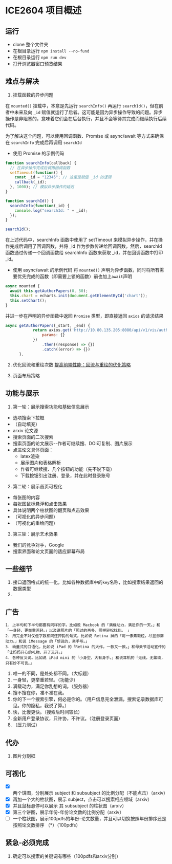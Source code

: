 # ICE2604 项目概述

## 运行

* clone 整个文件夹
* 在根目录运行 `npm install --no-fund`
* 在根目录运行 `npm run dev`
* 打开浏览器窗口预览结果

## 难点与解决

1. 挂载函数的异步问题

在 `mounted()` 挂载中，本意是先运行 `searchInfo()` 再运行 `searchId()`，但在前者中未来及向 `_id` 赋值就运行了后者。这可能是因为异步操作导致的问题。异步操作是非阻塞的，意味着它们会在后台执行，并且不会等待其完成而继续执行后续代码。

为了解决这个问题，可以使用回调函数、Promise 或 async/await 等方式来确保在 `searchInfo` 完成后再调用 `searchId`
* 使用 Promise 的示例代码
```js
function searchInfo(callback) {
  // 在异步操作完成后调用回调函数
  setTimeout(function() {
    const _id = "12345"; // 这里是赋值 _id 的逻辑
    callback(_id);
  }, 1000); // 模拟异步操作的延迟
}

function searchId() {
  searchInfo(function(_id) {
    console.log("searchId: " + _id);
  });
}

searchId();
```
在上述代码中，searchInfo 函数中使用了 setTimeout 来模拟异步操作，并在操作完成后调用了回调函数，并将 _id 作为参数传递给回调函数。然后，searchId 函数通过传递一个回调函数给 searchInfo 函数来获取 _id，并在回调函数中打印 _id。

* 使用 async/await 的示例代码
将 `mounted()` 声明为异步函数，同时将所有需要优先完成的函数（即需要上锁的函数）前也加上`await`声明
```js
async mounted {
  await this.getAuthorPapers(0, 50);
  this.chart = echarts.init(document.getElementById('chart'));
  this.setChart();
}
```
并进一步在声明的异步函数中返回 `Promise` 类型，即直接返回 `axios` 的请求结果
```js
async getAuthorPapers(_start, _end) {
            return axios.get('http://10.80.135.205:8080/api/v1/vis/author/papers', {
                params: {}
            })
                .then((response) => {})
                .catch((error) => {})
      },
```

2. 优化回流和重绘次数
[提高前端性能：回流与重绘的优化策略](https://juejin.cn/post/7281581471897387071)

3. 页面布局策略

## 功能与展示

1. 第一轮：展示搜索功能和基础信息展示
  * 选项搜索下拉框
  * （自动填充）
  * arxiv 论文源
  * 搜索页面的二次搜索
  * 搜索页面的论文展示--作者可继续搜、DOI可复制、图片展示
  * 点进论文具体页面：
    * latex渲染
    * 展示图片和表格解析
    * 作者可继续搜、几个按钮的功能（先不说下载）
    * 下载按钮引出注册、登录，并在此时登录账号
2. 第二轮：展示首页可视化
  * 每张图的内容
  * 每张图鼠标悬浮和点击效果
  * 具体说明两个柱状图的翻页和点击效果
  * （可视化的异步问题）
  * （可视化的重绘问题）
3. 第三轮：展示艺术效果
  * 我们的竞争对手，Google
  * 搜索界面和论文页面的适应屏幕布局

## 一些细节

1. 接口返回格式的统一化，比如各种数据库中的`key`名称，比如搜索结果返回的数据类型
2. 

## 广告

```
1. 上半句和下半句都要有同样的字。比如说 Macbook 的「满载动力，满足你的一天。」和「一身轻，更举重若轻。」以及说照片的「照过的再多，照样轻松找到。 」
2. 用完全不对仗但字数相同还押韵的句式，比如说 Retina 屏的「每一像素颗粒，尽显澎湃动力。」和说 iMessage 的「想说的，亲手写。」
3. 幼童式的口语化，比如说 iPad 的「Retina 的大作，一款又一款。」和母亲节活动宣传的「让妈妈开心的礼物，开了又开。」
4. 各种反义词。比如说 iPad mini 的「小身型，大有身手。」和说耳机的「无线，无繁琐，只有妙不可言。」
```
1. 唯一的不同，是处处都不同。（大标题）
2. 一身轻，更举重若轻。（功能少）
3. 满载动力，满足你乱想的词。（服务器）
4. 搜不搜在你，准不准在我。
5. 你的下一个搜索引擎，何必是你的。（用户信息完全泄漏，搜索记录数据库可见。你的隐私，我说了算。）
6. 快，比慢更快。（搜索后时间较长）
7. 全新用户登录协议，只许协，不许议。（注册登录页面）
8. （压力测试）

## 代办

1. 图片分割框

## 可视化

- [x] 两个饼图，分别展示 subject 和 subsubject 的比例分配（不能点击）（arxiv）
- [x] 再加一个大的柱状图，展示 subject，点击可以搜索相应领域（arxiv）
- [x] 并且鼠标悬停可以展示 其 subsubject 的柱状图（arxiv）
- [x] 第三个饼图，展示年份-年份论文数的比例分配（arxiv）
- [ ] 一个柱状图，展示100pdfs的年份-论文数量，并且可以切换按照年份排序还是按照论文数排序 （*）（100pdfs）

## 紧急-必须完成

1. 确定可以搜索的关键词有哪些（100pdfs和arxiv分别）